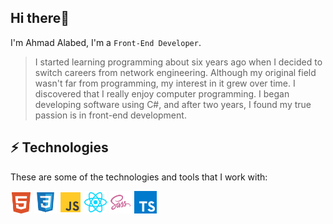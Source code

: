 ## Hi there👋

I'm Ahmad Alabed, I'm a `Front-End Developer`.

> I started learning programming about six years ago when I decided to switch careers from network engineering. Although my original field wasn't far from programming, my interest in it grew over time. I discovered that I really enjoy computer programming. I began developing software using C#, and after two years, I found my true passion is in front-end development.

## ⚡ Technologies

These are some of the technologies and tools that I work with:

<a href="https://developer.mozilla.org/en-US/docs/Glossary/HTML5" target="_blank" rel="noreferrer">
    <img src="https://raw.githubusercontent.com/AhmadAlabed/AhmadAlabed/main/assets/icons/skills/html5.svg" width="34" height="34" alt="HTML5" /></a>
<a href="https://developer.mozilla.org/en-US/docs/Web/CSS" target="_blank" rel="noreferrer">
    <img src="https://raw.githubusercontent.com/AhmadAlabed/AhmadAlabed/main/assets/icons/skills/css3.svg" width="36" height="36" alt="CSS3" /></a>
<a href="https://developer.mozilla.org/en-US/docs/Web/JavaScript" target="_blank" rel="noreferrer">
    <img src="https://raw.githubusercontent.com/AhmadAlabed/AhmadAlabed/main/assets/icons/skills/js.svg" width="36" height="36" alt="JavaScript" /></a>
<a href="https://react.dev/" target="_blank" rel="noreferrer">
    <img src="https://raw.githubusercontent.com/AhmadAlabed/AhmadAlabed/main/assets/icons/skills/react.svg" width="36" height="36" alt="React" /></a>
<a href="https://sass-lang.com" target="_blank" rel="noreferrer">
    <img src="https://raw.githubusercontent.com/AhmadAlabed/AhmadAlabed/main/assets/icons/skills/sass.svg" width="36" height="36" alt="sass" /></a>
<a href="https://www.typescriptlang.org" target="_blank" rel="noreferrer">
    <img src="https://raw.githubusercontent.com/AhmadAlabed/AhmadAlabed/main/assets/icons/skills/typescript.svg" width="36" height="36" alt="typescript" /></a>
